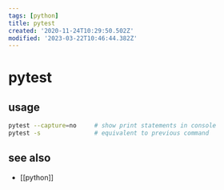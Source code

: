```yaml
---
tags: [python]
title: pytest
created: '2020-11-24T10:29:50.502Z'
modified: '2023-03-22T10:46:44.382Z'
---
```


# pytest

## usage

```sh
pytest --capture=no     # show print statements in console
pytest -s               # equivalent to previous command
```

## see also

- [[python]]
